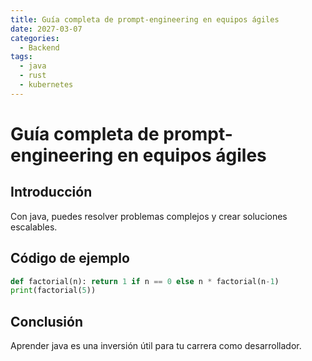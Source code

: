 ```yaml
---
title: Guía completa de prompt-engineering en equipos ágiles
date: 2027-03-07
categories:
  - Backend
tags:
  - java
  - rust
  - kubernetes
---
```


# Guía completa de prompt-engineering en equipos ágiles

## Introducción

Con java, puedes resolver problemas complejos y crear soluciones escalables.

## Código de ejemplo

```python
def factorial(n): return 1 if n == 0 else n * factorial(n-1)
print(factorial(5))
```

## Conclusión

Aprender java es una inversión útil para tu carrera como desarrollador.